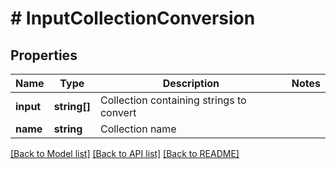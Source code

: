 # # InputCollectionConversion

## Properties

Name | Type | Description | Notes
------------ | ------------- | ------------- | -------------
**input** | **string[]** | Collection containing strings to convert |
**name** | **string** | Collection name |

[[Back to Model list]](../../README.md#models) [[Back to API list]](../../README.md#endpoints) [[Back to README]](../../README.md)
